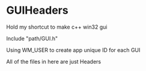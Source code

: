 # GUIHeaders
Hold my shortcut to make c++ win32 gui

Include "path/GUI.h"

Using WM_USER to create app unique ID for each GUI

All of the files in here are just Headers
